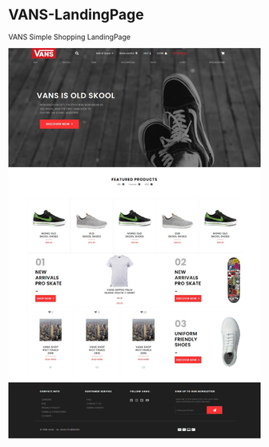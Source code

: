 # VANS-LandingPage
 VANS Simple Shopping LandingPage
 
 
<img src="https://github.com/Elsha3er117/VANS-LandingPage/blob/main/final%20output.jpeg">
